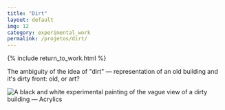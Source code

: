 ```yaml
---
title: "Dirt"
layout: default
img: 12
category: experimental_work
permalink: /projetos/dirt/
---
```


{% include return_to_work.html %}

The ambiguity of the idea of "dirt" — representation of an old building and it's dirty front: old, or art?
            
![A black and white experimental painting of the vague view of a dirty building — Acrylics]({{site.baseurl}}/assets/images/12.png "Art, or dirty? Done in Acrylics")